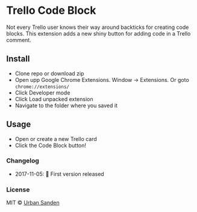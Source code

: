 # Trello Code Block

Not every Trello user knows their way around backticks for creating code blocks.
This extension adds a new shiny button for adding code in a Trello comment.

## Install

+ Clone repo or download zip
+ Open upp Google Chrome Extensions. Window → Extensions. Or goto `chrome://extensions/`
+ Click Developer mode
+ Click Load unpacked extension
+ Navigate to the folder where you saved it

## Usage
+ Open or create a new Trello card
+ Click the Code Block button!

### Changelog
+ 2017-11-05: 🎉 First version released

### License

MIT © [Urban Sanden](https://twitter.com/urre)
